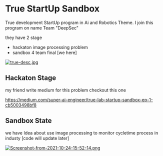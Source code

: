 # True StartUp Sandbox

True development StartUp program in Ai and Robotics Theme.
I join this program on name Team "DeepSec"

they have 2 stage 
- hackaton image processing problem
- sandbox 4 team final [we here]

[![true-desc.jpg](https://i.postimg.cc/dVHGCGQD/true-desc.jpg)](https://postimg.cc/CR8ZTBqV)



## Hackaton Stage

my friend write medium for this problem checkout this one 

https://medium.com/super-ai-engineer/true-lab-startup-sandbox-ep-1-cb5003498bf8


## Sandbox State
 we have Idea about use image processing to monitor cycletime process in industy [code will update later]

[![Screenshot-from-2021-10-24-15-52-14.png](https://i.postimg.cc/BQ8CChyH/Screenshot-from-2021-10-24-15-52-14.png)](https://postimg.cc/YhHgrxtC)